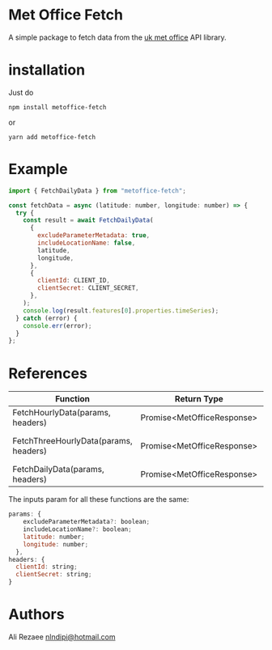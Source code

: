 # Met Office Fetch

A simple package to fetch data from the [uk met office](https://metoffice.apiconnect.ibmcloud.com/metoffice/production/) API library.

# installation

Just do

```
npm install metoffice-fetch
```

or

```
yarn add metoffice-fetch
```

# Example

```js
import { FetchDailyData } from "metoffice-fetch";

const fetchData = async (latitude: number, longitude: number) => {
  try {
    const result = await FetchDailyData(
      {
        excludeParameterMetadata: true,
        includeLocationName: false,
        latitude,
        longitude,
      },
      {
        clientId: CLIENT_ID,
        clientSecret: CLIENT_SECRET,
      },
    );
    console.log(result.features[0].properties.timeSeries);
  } catch (error) {
    console.err(error);
  }
};
```

# References

| Function                              | Return Type                        | Description                   |
| ------------------------------------- | ---------------------------------- | ----------------------------- |
| FetchHourlyData(params, headers)      | Promise&#60;MetOfficeResponse&#62; | Fetches the hourly data       |
| FetchThreeHourlyData(params, headers) | Promise&#60;MetOfficeResponse&#62; | Fetches the Three Hourly data |
| FetchDailyData(params, headers)       | Promise&#60;MetOfficeResponse&#62; | Fetches the Daily Data        |

The inputs param for all these functions are the same:

```js
params: {
    excludeParameterMetadata?: boolean;
    includeLocationName?: boolean;
    latitude: number;
    longitude: number;
  },
headers: {
  clientId: string;
  clientSecret: string;
}
```

# Authors

Ali Rezaee nlndipi@hotmail.com
